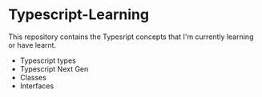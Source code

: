 # Typescript-Learning

This repository contains the Typesript concepts that I'm currently learning or have learnt.

- Typescript types
- Typescript Next Gen
- Classes
- Interfaces

